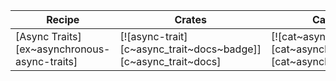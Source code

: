 | Recipe | Crates | Categories |
|--------|--------|------------|
| [Async Traits][ex~asynchronous-async-traits] | [![async-trait][c~async_trait~docs~badge]][c~async_trait~docs] | [![cat~asynchronous][cat~asynchronous~badge]][cat~asynchronous] |
